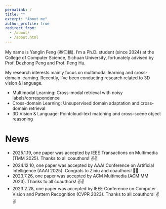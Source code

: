 ```yaml
---
permalink: /
title: ""
excerpt: "About me"
author_profile: true
redirect_from: 
  - /about/
  - /about.html
---
```


My name is Yanglin Feng (奉仰麟). I’m a Ph.D. student (since 2024) at the College of Computer Science, Sichuan University, fortunately advised by Prof. Dezhong Peng and Prof. Peng Hu.

My research interests mainly focus on multimodal learning and cross-domain learning. Recently, I’ve been conducting research related to 3D vision & language.

- Multimodal Learning: Cross-modal retrieval with noisy labels/correspondence
- Cross-domain Learning: Unsupervised domain adaptation and cross-domain retrieval
- 3D Vision & Language: Pointcloud-text matching and cross-scene object reasoning

News
======
- 2025.1.19, one paper was accepted by IEEE Transactions on Multimedia (TMM 2025). Thanks to all coauthors! ✌✌
- 2024.12.10, one paper was accepted by AAAI Conference on Artificial Intelligence (AAAI 2025). Congrats to Ziniu and coauthors! 🎉🎉
- 2023.7.26, one paper was accepted by ACM Multimedia (ACM MM 2023). Thanks to all coauthors! ✌✌
- 2023.2.28, one paper was accepted by IEEE Conference on Computer Vision and Pattern Recognition (CVPR 2023). Thanks to all coauthors! ✌✌
